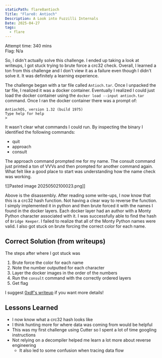 ```yaml
---
staticPath: flare8antioch
Title: "Flare8: Antioch"
Description: A Look into Fuzzilli Internals
Date: 2025-04-27
tags:
  - flare
---
```

Attempt time: 340 mins  
Flag: N/a

So, I didn't actually solve this challenge. I ended up taking a look at writeups, I got stuck trying to brute force a crc32 check. Overall, I learned a ton from this challenge and I don't view it as a failure even though I didn't solve it. It was definitely a learning experience.

The challenge began with a tar file called `Antioch.tar`. Once I unpacked the tar file, I realized it was a docker container. Eventually I realized I could just load the docker container using the `docker load --input antioch.tar` command. Once I ran the docker container there was a prompt of:

```
AntiochOS, version 1.32 (build 1975)
Type help for help
>
```

It wasn't clear what commands I could run. By inspecting the binary I identified the following commands:
- quit
- approach
- consult

The approach command prompted me for my name. The consult command just printed a ton of VVVs and then prompted for another command again. What felt like a good place to start was understanding how the name check was working.

![[Pasted image 20250502100023.png]]

Above is the disassembly. After reading some write-ups, I now know that this is a crc32 hash function. Not having a clear way to reverse the function. I simply implemented it in python and then brute forced it with the names I found in the docker layers. Each docker layer had an author with a Monty Python character associated with it. I was successfully able to find the hash of `Bridge Keeper`. I failed to realize that all of the Monty Python names were valid. I also got stuck on brute forcing the correct color for each name.

## Correct Solution (from writeups)

The steps after where I got stuck was
1. Brute force the color for each name
2. Note the number outputted for each character
3. Layer the docker images in the order of the numbers
4. Run the `consult` command with the correctly ordered layers
5. Get flag

I suggest [0xdf's writeup](https://0xdf.gitlab.io/flare-on-2021/antioch) if you want more details!

## Lessons Learned
- I now know what a crc32 hash looks like
- I think hunting more for where data was coming from would be helpful
- This was my first challenge using Cutter so I spent a lot of time googling instructions
- Not relying on a decompiler helped me learn a lot more about reverse engineering
	- It also led to some confusion when tracing data flow